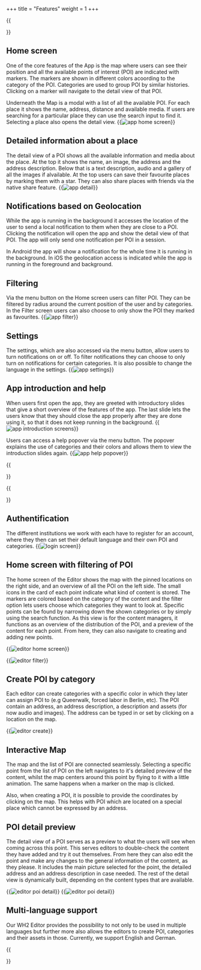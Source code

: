 +++
title = "Features"
weight = 1
+++

{{<section title="App">}}

## Home screen

One of the core features of the App is the map where users can see their position and all the available points of interest (POI) are indicated with markers. The markers are shown in different colors acoording to the category of the POI. Categories are used to group POI by similar histories. Clicking on a marker will navigate to the detail view of that POI.

Underneath the Map is a modal with a list of all the available POI. For each place it shows the name, address, distance and available media. If users are searching for a particular place they can use the search input to find it. Selecting a place also opens the detail view.
{{<image src="app-home.gif" alt="app home screen" caption="Home Screen">}}

## Detailed information about a place

The detail view of a POI shows all the available information and media about the place. At the top it shows the name, an image, the address and the address description. Below that is a text description, audio and a gallery of all the images if alvailable.
At the top users can save their favourite places by marking them with a star. They can also share places with friends via the native share feature.
{{<image src="app-detail.gif" alt="app detail" caption="Detail View">}}

## Notifications based on Geolocation

While the app is running in the background it accesses the location of the user to send a local notification to them when they are close to a POI. Clicking the notification will open the app and show the detail view of that POI. The app will only send one notification per POI in a session.

In Android the app will show a notification for the whole time it is running in the background. In iOS the geolocation access is indicated while the app is running in the foreground and background.

## Filtering

Via the menu button on the Home screen users can filter POI. They can be filtered by radius around the current position of the user and by categories. In the Filter screen users can also choose to only show the POI they marked as favourites.
{{<image src="app-filter.gif" alt="app filter" caption="Filter">}}

## Settings

The settings, which are also accessed via the menu button, allow users to turn notifications on or off. To filter notifications they can choose to only turn on notifications for certain categories. It is also possible to change the language in the settings.
{{<image src="app-settings.gif" alt="app settings" caption="Settings">}}


## App introduction and help

When users first open the app, they are greeted with introductory slides that give a short overview of the features of the app. The last slide lets the users know that they should close the app properly after they are done using it, so that it does not keep running in the background.
{{<image src="app-walkthrough.gif" alt="app introduction screens" caption="Introduction">}}

Users can access a help popover via the menu button. The popover explains the use of categories and their colors and allows them to view the introduction slides again.
{{<image src="app-help.gif" alt="app help popover" caption="Help Popover">}}

{{</section>}}

{{<section title="Editor">}}

## Authentification

The different institutions we work with each have to register for an account, where they then can set their default language and their own POI and categories.
{{<image src="authentification.PNG" alt="login screen" caption="Login Screen">}}

## Home screen with filtering of POI
The home screen of the Editor shows the map with the pinned locations on the right side, and an overview of all the POI on the left side. The small icons in the card of each point indicate what kind of content is stored. The markers are colored based on the category of the content and the filter option lets users choose which categories they want to look at. Specific points can be found by narrowing down the shown categories or by simply using the search function. As this view is for the content managers, it functions as an overview of the distribution of the POI, and a preview of the content for each point. From here, they can also navigate to creating and adding new points.

{{<image src="editor-homeview.png" alt="editor home screen" caption="Home screen with all categories">}}

{{<image src="editor-filter.png" alt="editor filter" caption="Home screen with Filterfunction">}}
## Create POI by category
Each editor can create categories with a specific color in which they later can assign POI to (e.g Queerwalk, forced labor in Berlin, etc). The POI contain an address, an address description, a description and assets (for now audio and images). The address can be typed in or set by clicking on a location on the map.

{{<image src="editor-create.png" alt="editor create" caption="Creating a new poi">}}

## Interactive Map
The map and the list of POI are connected seamlessly. Selecting a specific point from the list of POI on the left navigates to it's detailed preview of the content, whilst the map centers around this point by flying to it with a little animation. The same happens when a marker on the map is clicked.

Also, when creating a POI, it is possible to provide the coordinates by clicking on the map. This helps with POI which are located on a special place which cannot be expressed by an address.

## POI detail preview
The detail view of a POI serves as a preview to what the users will see when coming across this point. This serves editors to double-check the content they have added and try it out themselves. From here they can also edit the point and make any changes to the general information of the content, as they please. 
It includes the main picture selected for the point, the detailed address and an address description in case needed. The rest of the detail view is dynamically built, depending on the content types that are available. 

{{<image src="editor-detail.png" alt="editor poi detail" caption="Detailview of a poi in German">}}
{{<image src="editor-detail2.png" alt="editor poi detail" caption="Detailview of a poi in German">}}

## Multi-language support

Our WH2 Editor provides the possibility to not only to be used in multiple languages but further more also allows the editors to create POI, categories and their assets in those. Currently, we support English and German.

{{</section>}}
